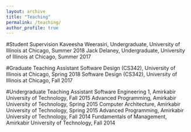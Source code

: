 ```yaml
---
layout: archive
title: "Teaching"
permalink: /teaching/
author_profile: true
---
```



#Student Supervision
Kaveesha Weerasiri, Undergraduate, University of Illinois at Chicago, Summer 2018
Jack Delaney, Undergraduate, University of Illinois at Chicago, Summer 2017


#Graduate Teaching Assistant
Software Design (CS342), University of Illinois at Chicago, Spring 2018
Software Design (CS342), University of Illinois at Chicago, Fall 2017


#Undergraduate Teaching Assistant
Software Engineering 1, Amirkabir University of Technology, Fall 2015
Advanced Programming, Amirkabir University of Technology, Spring 2015
Computer Architecture, Amirkabir University of Technology, Spring 2015
Advanced Programming, Amirkabir University of Technology, Fall 2014
Fundamentals of Management, Amirkabir University of Technology, Fall 2014